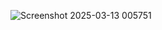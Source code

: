 
![Screenshot 2025-03-13 005751](https://github.com/user-attachments/assets/89903c53-11fe-41ef-81b4-e81b22b5efb7)
